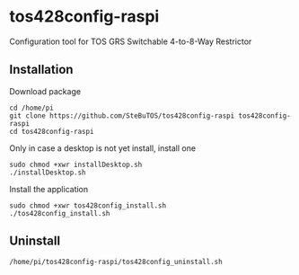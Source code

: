 # tos428config-raspi
Configuration tool for TOS GRS Switchable 4-to-8-Way Restrictor

## Installation
Download package
```
cd /home/pi
git clone https://github.com/SteBuTOS/tos428config-raspi tos428config-raspi
cd tos428config-raspi
```
Only in case a desktop is not yet install, install one
```
sudo chmod +xwr installDesktop.sh
./installDesktop.sh
```
Install the application
```
sudo chmod +xwr tos428config_install.sh
./tos428config_install.sh
```

## Uninstall
```
/home/pi/tos428config-raspi/tos428config_uninstall.sh
```

